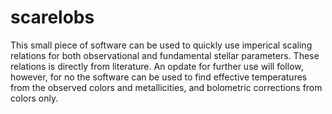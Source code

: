 # scarelobs

This small piece of software can be used to quickly use imperical scaling relations for both observational and fundamental stellar parameters. These relations is directly from literature. An opdate for further use will follow, however, for no the software can be used to find effective temperatures from the observed colors and metallicities, and bolometric corrections from colors only. 
